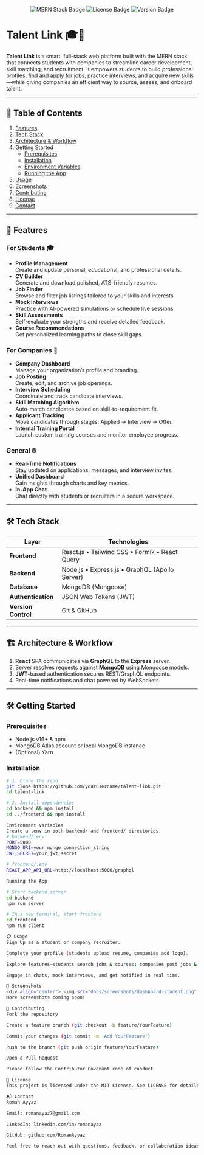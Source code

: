 <p align="center">
  <img src="https://img.shields.io/badge/MERN-Stack-blue" alt="MERN Stack Badge" />
  <img src="https://img.shields.io/badge/License-MIT-green" alt="License Badge" />
  <img src="https://img.shields.io/badge/Version-1.0.0-orange" alt="Version Badge" />
</p>

# Talent Link 🎓💼

**Talent Link** is a smart, full-stack web platform built with the MERN stack that connects students with companies to streamline career development, skill matching, and recruitment. It empowers students to build professional profiles, find and apply for jobs, practice interviews, and acquire new skills—while giving companies an efficient way to source, assess, and onboard talent.

---

## 📑 Table of Contents

1. [Features](#-features)  
2. [Tech Stack](#-tech-stack)  
3. [Architecture & Workflow](#-architecture--workflow)  
4. [Getting Started](#-getting-started)  
   - [Prerequisites](#prerequisites)  
   - [Installation](#installation)  
   - [Environment Variables](#environment-variables)  
   - [Running the App](#running-the-app)  
5. [Usage](#-usage)  
6. [Screenshots](#-screenshots)  
7. [Contributing](#-contributing)  
8. [License](#-license)  
9. [Contact](#-contact)  

---

## 🚀 Features

### For Students 🎓
- **Profile Management**  
  Create and update personal, educational, and professional details.
- **CV Builder**  
  Generate and download polished, ATS-friendly resumes.
- **Job Finder**  
  Browse and filter job listings tailored to your skills and interests.
- **Mock Interviews**  
  Practice with AI-powered simulations or schedule live sessions.
- **Skill Assessments**  
  Self-evaluate your strengths and receive detailed feedback.
- **Course Recommendations**  
  Get personalized learning paths to close skill gaps.

### For Companies 🏢
- **Company Dashboard**  
  Manage your organization’s profile and branding.
- **Job Posting**  
  Create, edit, and archive job openings.
- **Interview Scheduling**  
  Coordinate and track candidate interviews.
- **Skill Matching Algorithm**  
  Auto-match candidates based on skill-to-requirement fit.
- **Applicant Tracking**  
  Move candidates through stages: Applied → Interview → Offer.
- **Internal Training Portal**  
  Launch custom training courses and monitor employee progress.

### General 🌐
- **Real-Time Notifications**  
  Stay updated on applications, messages, and interview invites.
- **Unified Dashboard**  
  Gain insights through charts and key metrics.
- **In-App Chat**  
  Chat directly with students or recruiters in a secure workspace.

---

## 🛠 Tech Stack

| Layer               | Technologies                                   |
| ------------------- | ---------------------------------------------- |
| **Frontend**        | React.js • Tailwind CSS • Formik • React Query |
| **Backend**         | Node.js • Express.js • GraphQL (Apollo Server) |
| **Database**        | MongoDB (Mongoose)                             |
| **Authentication**  | JSON Web Tokens (JWT)                          |
| **Version Control** | Git & GitHub                                   |

---

## 🏗 Architecture & Workflow

1. **React** SPA communicates via **GraphQL** to the **Express** server.  
2. Server resolves requests against **MongoDB** using Mongoose models.  
3. **JWT**-based authentication secures REST/GraphQL endpoints.  
4. Real-time notifications and chat powered by WebSockets.

---

## 🛠️ Getting Started

### Prerequisites

- Node.js v16+ & npm  
- MongoDB Atlas account or local MongoDB instance  
- (Optional) Yarn  

### Installation

```bash
# 1. Clone the repo
git clone https://github.com/yourusername/talent-link.git
cd talent-link

# 2. Install dependencies
cd backend && npm install
cd ../frontend && npm install

Environment Variables
Create a .env in both backend/ and frontend/ directories:
# backend/.env
PORT=5000
MONGO_URI=your_mongo_connection_string
JWT_SECRET=your_jwt_secret

# frontend/.env
REACT_APP_API_URL=http://localhost:5000/graphql

Running the App

# Start backend server
cd backend
npm run server

# In a new terminal, start frontend
cd frontend
npm run client

📋 Usage
Sign Up as a student or company recruiter.

Complete your profile (students upload resume, companies add logo).

Explore features—students search jobs & courses; companies post jobs & review candidates.

Engage in chats, mock interviews, and get notified in real time.

📸 Screenshots
<div align="center"> <img src="docs/screenshots/dashboard-student.png" alt="Student Dashboard" width="300" /> <img src="docs/screenshots/dashboard-company.png" alt="Company Dashboard" width="300" /> </div>
More screenshots coming soon!

🤝 Contributing
Fork the repository

Create a feature branch (git checkout -b feature/YourFeature)

Commit your changes (git commit -m 'Add YourFeature')

Push to the branch (git push origin feature/YourFeature)

Open a Pull Request

Please follow the Contributor Covenant code of conduct.

📄 License
This project is licensed under the MIT License. See LICENSE for details.

📬 Contact
Roman Ayyaz

Email: romanayaz7@gmail.com

LinkedIn: linkedin.com/in/romanayaz

GitHub: github.com/RomanAyyaz

Feel free to reach out with questions, feedback, or collaboration ideas!